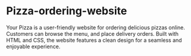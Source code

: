 # Pizza-ordering-website
Your Pizza is a user-friendly website for ordering delicious pizzas online. Customers can browse the menu, and place delivery orders. Built with HTML and CSS, the website features a clean design for a seamless and enjoyable experience.
